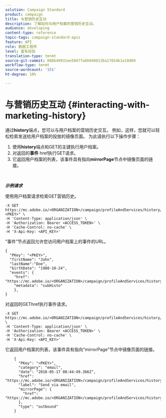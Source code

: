 ```yaml
---
solution: Campaign Standard
product: campaign
title: 与营销历史互动
description: 了解如何与用户档案的营销历史互动。
audience: developing
content-type: reference
topic-tags: campaign-standard-apis
feature: API
role: 数据工程师
level: 富有经验
translation-type: tm+mt
source-git-commit: 088b49931ee5047fa6b949813ba17654b1e10d60
workflow-type: tm+mt
source-wordcount: '151'
ht-degree: 10%

---
```



# 与营销历史互动 {#interacting-with-marketing-history}

通过&#x200B;**history**端点，您可以与用户档案的营销历史交互。
例如，这样，您就可以轻松检索发送给用户档案的投放的镜像页面。 为此请执行以下操作步骤：

1. 使用&#x200B;**history**&#x200B;端点和GET的主键执行用户档案。
1. 对返回的&#x200B;**事件** href执行GET请求。
1. 它返回用户档案的列表，该事件具有指向&#x200B;**mirrorPage**&#x200B;节点中镜像页面的链接。

<br/>

***示例请求***

使用用户档案请求检索GET营销历史。

```
-X GET https://mc.adobe.io/<ORGANIZATION>/campaign/profileAndServices/history/"<PKEY>" \
-H 'Content-Type: application/json' \
-H 'Authorization: Bearer <ACCESS_TOKEN>' \
-H 'Cache-Control: no-cache' \
-H 'X-Api-Key: <API_KEY>'
```

“事件”节点返回允许您访问用户档案上的事件的URL。

```
{
  "PKey": "<PKEY>",
  "firstName": "John",
  "lastName":"Doe",
  "birthDate": "1980-10-24",
  "events": {
    "href": "https://mc.adobe.io/<ORGANIZATION>/campaign/profileAndServices/history/<PKEY>/events/",
    "metadata": "subHisto"
    },
}
```

对返回的GEThref执行事件请求。

```
-X GET https://mc.adobe.io/<ORGANIZATION>/campaign/profileAndServices/history/<PKEY>/events \
-H 'Content-Type: application/json' \
-H 'Authorization: Bearer <ACCESS_TOKEN>' \
-H 'Cache-Control: no-cache' \
-H 'X-Api-Key: <API_KEY>'
```

它返回用户档案的列表，该事件具有指向“mirrorPage”节点中镜像页面的链接。

```
    {
      "PKey": "<PKEY>",
      "category": "email",
      "date": "2018-05-17 08:44:49.366Z",
      "href": "https://mc.adobe.io/<ORGANIZATION>/campaign/profileAndServices/history/<PKEY>/events/<PKEY>",
      "label": "Send via email",
      "mirrorPage": {
        "href": "https://mc.adobe.io/<ORGANIZATION>/campaign/profileAndServices/history/<PKEY>/events/<PKEY>/mirrorPage/"
      },
      "type": "outbound"
    }
```
